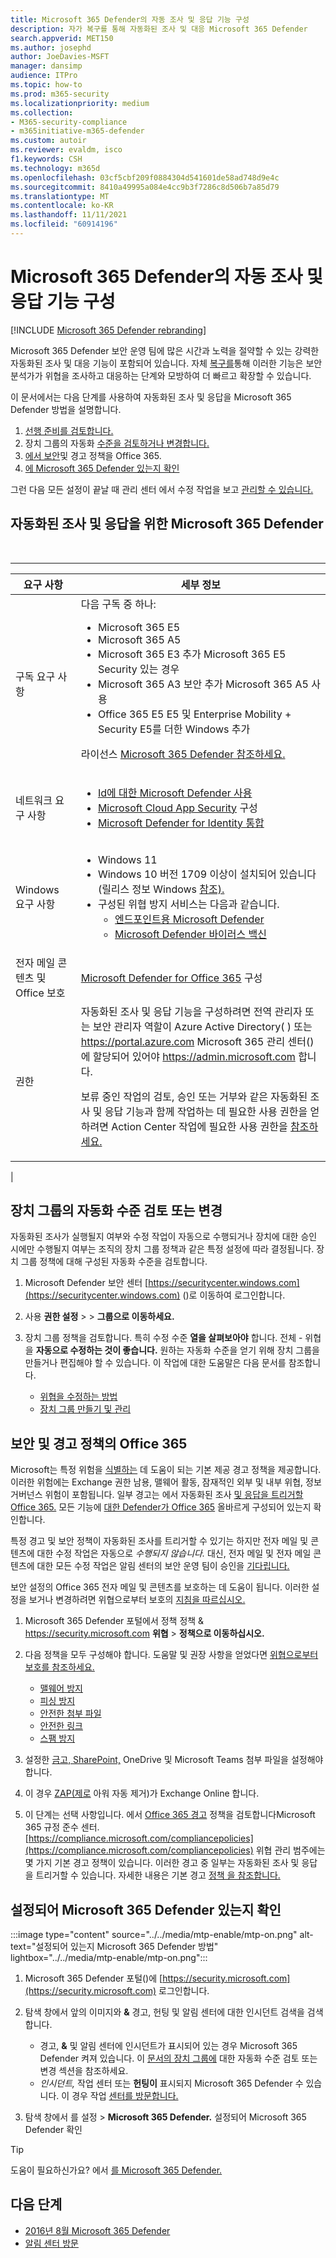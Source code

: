 ```yaml
---
title: Microsoft 365 Defender의 자동 조사 및 응답 기능 구성
description: 자가 복구를 통해 자동화된 조사 및 대응 Microsoft 365 Defender
search.appverid: MET150
ms.author: josephd
author: JoeDavies-MSFT
manager: dansimp
audience: ITPro
ms.topic: how-to
ms.prod: m365-security
ms.localizationpriority: medium
ms.collection:
- M365-security-compliance
- m365initiative-m365-defender
ms.custom: autoir
ms.reviewer: evaldm, isco
f1.keywords: CSH
ms.technology: m365d
ms.openlocfilehash: 03cf5cbf209f0884304d541601de58ad748d9e4c
ms.sourcegitcommit: 8410a49995a084e4cc9b3f7286c8d506b7a85d79
ms.translationtype: MT
ms.contentlocale: ko-KR
ms.lasthandoff: 11/11/2021
ms.locfileid: "60914196"
---
```

# <a name="configure-automated-investigation-and-response-capabilities-in-microsoft-365-defender"></a>Microsoft 365 Defender의 자동 조사 및 응답 기능 구성

[!INCLUDE [Microsoft 365 Defender rebranding](../includes/microsoft-defender.md)]

Microsoft 365 Defender 보안 운영 [](m365d-autoir.md) 팀에 많은 시간과 노력을 절약할 수 있는 강력한 자동화된 조사 및 대응 기능이 포함되어 있습니다. 자체 [복구를](m365d-autoir.md#how-automated-investigation-and-self-healing-works)통해 이러한 기능은 보안 분석가가 위협을 조사하고 대응하는 단계와 모방하여 더 빠르고 확장할 수 있습니다.

이 문서에서는 다음 단계를 사용하여 자동화된 조사 및 응답을 Microsoft 365 Defender 방법을 설명합니다.

1. [선행 준비를 검토합니다.](#prerequisites-for-automated-investigation-and-response-in-microsoft-365-defender)
2. 장치 그룹의 자동화 [수준을 검토하거나 변경합니다.](#review-or-change-the-automation-level-for-device-groups)
3. [에서 보안](#review-your-security-and-alert-policies-in-office-365)및 경고 정책을 Office 365.
4. [에 Microsoft 365 Defender 있는지 확인](#make-sure-microsoft-365-defender-is-turned-on)

그런 다음 모든 설정이 끝날 때 관리 센터 에서 수정 작업을 보고 [관리할 수 있습니다.](m365d-autoir-actions.md)

## <a name="prerequisites-for-automated-investigation-and-response-in-microsoft-365-defender"></a>자동화된 조사 및 응답을 위한 Microsoft 365 Defender

<br>

****

|요구 사항|세부 정보|
|---|---|
|구독 요구 사항|다음 구독 중 하나: <ul><li>Microsoft 365 E5</li><li>Microsoft 365 A5</li><li>Microsoft 365 E3 추가 Microsoft 365 E5 Security 있는 경우</li><li>Microsoft 365 A3 보안 추가 Microsoft 365 A5 사용</li><li>Office 365 E5 E5 및 Enterprise Mobility + Security E5를 더한 Windows 추가</li></ul> <p> 라이선스 [Microsoft 365 Defender 참조하세요.](./prerequisites.md#licensing-requirements)|
|네트워크 요구 사항|<ul><li>[Id에 대한 Microsoft Defender 사용](/azure-advanced-threat-protection/what-is-atp)</li><li>[Microsoft Cloud App Security](/cloud-app-security/what-is-cloud-app-security) 구성</li><li>[Microsoft Defender for Identity 통합](/cloud-app-security/mdi-integration)</li></ul>|
|Windows 요구 사항|<ul><li>Windows 11</li><li>Windows 10 버전 1709 이상이 설치되어 있습니다(릴리스 정보 Windows [참조).](/windows/release-information/)</li><li>구성된 위협 방지 서비스는 다음과 같습니다.<ul><li>[엔드포인트용 Microsoft Defender](../defender-endpoint/configure-endpoints.md)</li><li>[Microsoft Defender 바이러스 백신](/windows/security/threat-protection/windows-defender-antivirus/configure-windows-defender-antivirus-features)</li></ul></li></ul>|
|전자 메일 콘텐츠 및 Office 보호|[Microsoft Defender for Office 365](/microsoft-365/security/office-365-security/defender-for-office-365#configure-atp-policies) 구성|
|권한|자동화된 조사 및 응답 기능을 구성하려면 전역 관리자 또는 보안 관리자 역할이 Azure Active Directory( ) 또는 <https://portal.azure.com> Microsoft 365 관리 센터()에 할당되어 있어야 <https://admin.microsoft.com> 합니다. <p> 보류 중인 작업의 검토, 승인 또는 거부와 같은 자동화된 조사 및 응답 기능과 함께 작업하는 데 필요한 사용 권한을 얻하려면 Action Center 작업에 필요한 사용 권한을 [참조하세요.](m365d-action-center.md#required-permissions-for-action-center-tasks)|
|

## <a name="review-or-change-the-automation-level-for-device-groups"></a>장치 그룹의 자동화 수준 검토 또는 변경

자동화된 조사가 실행될지 여부와 수정 작업이 자동으로 수행되거나 장치에 대한 승인 시에만 수행될지 여부는 조직의 장치 그룹 정책과 같은 특정 설정에 따라 결정됩니다. 장치 그룹 정책에 대해 구성된 자동화 수준을 검토합니다.

1. Microsoft Defender 보안 센터 [https://securitycenter.windows.com](https://securitycenter.windows.com) ()로 이동하여 로그인합니다.

2. 사용 **권한 설정**  >    >  **그룹으로 이동하세요.**

3. 장치 그룹 정책을 검토합니다. 특히 수정 수준 **열을 살펴보아야** 합니다. 전체 - 위협을 **자동으로 수정하는 것이 좋습니다.**  원하는 자동화 수준을 얻기 위해 장치 그룹을 만들거나 편집해야 할 수 있습니다. 이 작업에 대한 도움말은 다음 문서를 참조합니다.
   - [위협을 수정하는 방법](/windows/security/threat-protection/microsoft-defender-atp/automated-investigations#how-threats-are-remediated)
   - [장치 그룹 만들기 및 관리](/windows/security/threat-protection/microsoft-defender-atp/machine-groups)

## <a name="review-your-security-and-alert-policies-in-office-365"></a>보안 및 경고 정책의 Office 365

Microsoft는 특정 위험을 [식별하는](../../compliance/alert-policies.md) 데 도움이 되는 기본 제공 경고 정책을 제공합니다. 이러한 위험에는 Exchange 권한 남용, 맬웨어 활동, 잠재적인 외부 및 내부 위협, 정보 거버넌스 위험이 포함됩니다. 일부 경고는 에서 자동화된 조사 [및 응답을 트리거할 Office 365.](../office-365-security/office-365-air.md) 모든 기능에 [대한 Defender가 Office 365](../office-365-security/defender-for-office-365.md) 올바르게 구성되어 있는지 확인합니다.

특정 경고 및 보안 정책이 자동화된 조사를 트리거할 수 있기는 하지만 전자 메일 및 콘텐츠에 대한 수정 작업은 자동으로 *수행되지 않습니다.* 대신, 전자 메일 및 전자 메일 콘텐츠에 대한 모든 수정 작업은 알림 센터의 보안 운영 팀이 승인을 [기다립니다.](m365d-action-center.md)

보안 설정의 Office 365 전자 메일 및 콘텐츠를 보호하는 데 도움이 됩니다. 이러한 설정을 보거나 변경하려면 위협으로부터 보호의 [지침을 따르십시오.](../office-365-security/protect-against-threats.md)

1. Microsoft 365 Defender 포털에서 정책 정책 & <https://security.microsoft.com> **위협** \> **정책으로 이동하십시오.**

2. 다음 정책을 모두 구성해야 합니다. 도움말 및 권장 사항을 얻었다면 [위협으로부터 보호를 참조하세요.](/microsoft-365/security/office-365-security/protect-against-threats)
   - [맬웨어 방지](../office-365-security/protect-against-threats.md#part-1---anti-malware-protection-in-eop)
   - [피싱 방지](../office-365-security/protect-against-threats.md#part-2---anti-phishing-protection-in-eop-and-defender-for-office-365)
   - [안전한 첨부 파일](../office-365-security/protect-against-threats.md#safe-attachments-policies-in-microsoft-defender-for-office-365)
   - [안전한 링크](../office-365-security/protect-against-threats.md#safe-links-policies-in-microsoft-defender-for-office-365)
   - [스팸 방지](../office-365-security/protect-against-threats.md#part-3---anti-spam-protection-in-eop)

3. 설정한 [금고, SharePoint,](../office-365-security/mdo-for-spo-odb-and-teams.md) OneDrive 및 Microsoft Teams 첨부 파일을 설정해야 합니다.

4. 이 경우 [ZAP(제로](../office-365-security/zero-hour-auto-purge.md) 아워 자동 제거)가 Exchange Online 합니다.

5. 이 단계는 선택 사항입니다. 에서 [Office 365 경고](../../compliance/alert-policies.md) 정책을 검토합니다Microsoft 365 규정 준수 센터. [https://compliance.microsoft.com/compliancepolicies](https://compliance.microsoft.com/compliancepolicies) 위협 관리 범주에는 몇 가지 기본 경고 정책이 있습니다. 이러한 경고 중 일부는 자동화된 조사 및 응답을 트리거할 수 있습니다. 자세한 내용은 기본 경고 [정책 을 참조합니다.](../../compliance/alert-policies.md#default-alert-policies)

## <a name="make-sure-microsoft-365-defender-is-turned-on"></a>설정되어 Microsoft 365 Defender 있는지 확인

:::image type="content" source="../../media/mtp-enable/mtp-on.png" alt-text="설정되어 있는지 Microsoft 365 Defender 방법" lightbox="../../media/mtp-enable/mtp-on.png":::

1. Microsoft 365 Defender 포털()에 [https://security.microsoft.com](https://security.microsoft.com) 로그인합니다.

2. 탐색 창에서 앞의 이미지와 **&** 경고, 헌팅 및  알림 센터에 대한 인시던트 검색을 검색합니다. 
   - 경고, **&** 및 알림 센터에 인시던트가 표시되어 있는 경우 Microsoft 365 Defender 켜져 있습니다.  이 [문서의 장치 그룹에](#review-or-change-the-automation-level-for-device-groups) 대한 자동화 수준 검토 또는 변경 섹션을 참조하세요.
   -   *인시던트,* 작업 센터 또는 **헌팅이** 표시되지 Microsoft 365 Defender 수 있습니다. 이 경우 작업 [센터를 방문합니다.](m365d-action-center.md)

3. 탐색 창에서 를 설정  >  **Microsoft 365 Defender.** 설정되어 Microsoft 365 Defender 확인

> [!TIP]
> 도움이 필요하신가요? 에서 [를 Microsoft 365 Defender.](m365d-enable.md)

## <a name="next-steps"></a>다음 단계

- [2016년 8월 Microsoft 365 Defender](m365d-remediation-actions.md)
- [알림 센터 방문](m365d-action-center.md)
